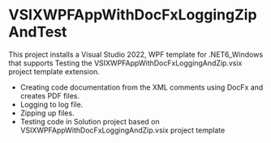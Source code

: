 # VSIXWPFAppWithDocFxLoggingZipAndTest

This project installs a Visual Studio 2022, WPF template for .NET6_Windows that
supports Testing the VSIXWPFAppWithDocFxLoggingAndZip.vsix project template extension.

-   Creating code documentation from the XML comments using DocFx and creates
    PDF files.
-   Logging to log file.
-   Zipping up files.
-   Testing code in Solution project based on VSIXWPFAppWithDocFxLoggingAndZip.vsix project template
